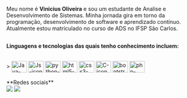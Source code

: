 Meu nome é **Vinicius Oliveira** e sou um estudante de Analise e Desenvolvimento de Sistemas. Minha jornada gira em torno da programação, desenvolvimento de software e aprendizado contínuo.
<br>
Atualmente estou matriculado no curso de ADS no IFSP São Carlos.
##
**Linguagens e tecnologias das quais tenho conhecimento incluem:**
<div style="display: inline_block"><br>>
<img align="center" alt="Java-icon" height="30" width="40" src="https://cdn.jsdelivr.net/gh/devicons/devicon/icons/java/java-original.svg" />
<img align="center" alt="Js-icon" height="30" width="40" src="https://cdn.jsdelivr.net/gh/devicons/devicon/icons/javascript/javascript-original.svg" />
<img align="center" alt="python-icon" height="30" width="40" src="https://cdn.jsdelivr.net/gh/devicons/devicon/icons/python/python-original.svg" />
<img align="center" alt="html5-icon" height="30" width="40" src="https://cdn.jsdelivr.net/gh/devicons/devicon/icons/html5/html5-original.svg" />
<img align="center" alt="css3-icon" height="30" width="40" src="https://cdn.jsdelivr.net/gh/devicons/devicon/icons/css3/css3-original-wordmark.svg" />
<img align="center" alt="C-icon" height="30" width="40" src="https://cdn.jsdelivr.net/gh/devicons/devicon/icons/c/c-original.svg" />
<img align="center" alt="bootstrap-icon" height="30" width="40" src="https://cdn.jsdelivr.net/gh/devicons/devicon/icons/bootstrap/bootstrap-original.svg" />
<img align="center" alt="php-icon" height="30" width="40" src="https://cdn.jsdelivr.net/gh/devicons/devicon/icons/php/php-plain.svg" />
</div>
<br>
**Redes sociais**
<div>
<a href="mailto:oliveira.vinicius64@gmail.com"> <img src="https://img.shields.io/badge/Gmail-D14836?style=for-the-badge&logo=gmail&logoColor=white"></a>
<a href="https://www.linkedin.com/in/vinicius-da-silva-gon%C3%A7alves-oliveira-63455b243"> <img src="https://img.shields.io/badge/LinkedIn-0077B5?style=for-the-badge&logo=linkedin&logoColor=white"></a>
</div> 
